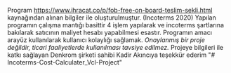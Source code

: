 Program https://www.ihracat.co/p/fob-free-on-board-teslim-sekli.html kaynağından alınan bilgiler ile oluşturulmuştur. (Incoterms 2020)
Yapılan programın çalışma mantığı basittir 4 işlem yapılarak ve incoterms şartlarına bakılarak satıcının maliyet hesabı yapabilmesi esastır.
Programın amacı arayüz kullanılarak kullanıcı kolaylığı sağlamak.
*Onaylanmış bir proje değildir, ticari faaliyetlerde kullanılması tavsiye edilmez.*
Projeye bilgileri ile katkı sağlayan Denkrom şirketi sahibi Kadir Akıncıya teşekkür ederim
"# Incoterms-Cost-Calculater_Vcl-Project" 
